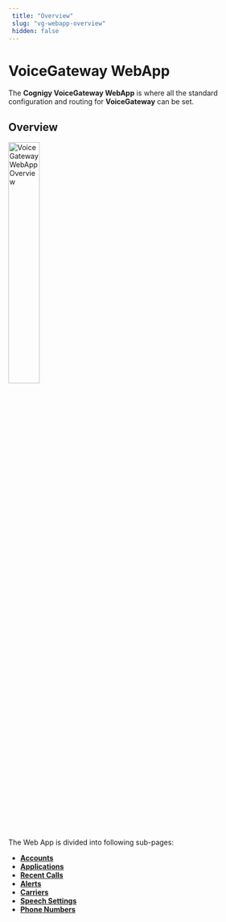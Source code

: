 ```yaml
---
 title: "Overview" 
 slug: "vg-webapp-overview" 
 hidden: false 
---
```


# VoiceGateway WebApp

The **Cognigy VoiceGateway WebApp** is where all the standard configuration and routing for **VoiceGateway** can be set.

## Overview

<div class="divider"></div>

<img src="{{config.site_url}}voicegateway/images/VG-webapp-overview.png" alt="VoiceGateway WebApp Overview" width="35%"/>

The Web App is divided into following sub-pages:

- [**Accounts**]({{config.site_url}}voicegateway/webapp/accounts/)
- [**Applications**]({{config.site_url}}voicegateway/webapp/applications/)
- [**Recent Calls**]({{config.site_url}}voicegateway/webapp/recent-calls/)
- [**Alerts**]({{config.site_url}}voicegateway/webapp/alerts/)
- [**Carriers**]({{config.site_url}}voicegateway/webapp/carriers/)
- [**Speech Settings**]({{config.site_url}}voicegateway/webapp/speech-services/)
- [**Phone Numbers**]({{config.site_url}}voicegateway/webapp/phone-numbers/)
